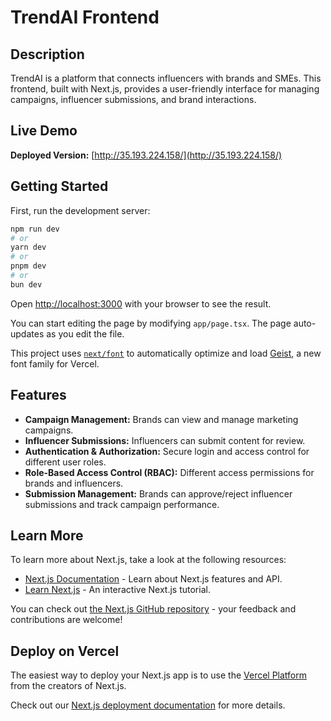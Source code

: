 # TrendAI Frontend

## Description

TrendAI is a platform that connects influencers with brands and SMEs. This frontend, built with Next.js, provides a user-friendly interface for managing campaigns, influencer submissions, and brand interactions.

## Live Demo

**Deployed Version:** [http://35.193.224.158/](http://35.193.224.158/)

## Getting Started

First, run the development server:

```bash
npm run dev
# or
yarn dev
# or
pnpm dev
# or
bun dev
```

Open [http://localhost:3000](http://localhost:3000) with your browser to see the result.

You can start editing the page by modifying `app/page.tsx`. The page auto-updates as you edit the file.

This project uses [`next/font`](https://nextjs.org/docs/app/building-your-application/optimizing/fonts) to automatically optimize and load [Geist](https://vercel.com/font), a new font family for Vercel.

## Features

- **Campaign Management:** Brands can view and manage marketing campaigns.
- **Influencer Submissions:** Influencers can submit content for review.
- **Authentication & Authorization:** Secure login and access control for different user roles.
- **Role-Based Access Control (RBAC):** Different access permissions for brands and influencers.
- **Submission Management:** Brands can approve/reject influencer submissions and track campaign performance.

## Learn More

To learn more about Next.js, take a look at the following resources:

- [Next.js Documentation](https://nextjs.org/docs) - Learn about Next.js features and API.
- [Learn Next.js](https://nextjs.org/learn) - An interactive Next.js tutorial.

You can check out [the Next.js GitHub repository](https://github.com/vercel/next.js) - your feedback and contributions are welcome!

## Deploy on Vercel

The easiest way to deploy your Next.js app is to use the [Vercel Platform](https://vercel.com/new?utm_medium=default-template&filter=next.js&utm_source=create-next-app&utm_campaign=create-next-app-readme) from the creators of Next.js.

Check out our [Next.js deployment documentation](https://nextjs.org/docs/app/building-your-application/deploying) for more details.

